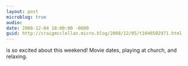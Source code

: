 ```yaml
---
layout: post
microblog: true
audio: 
date: 2008-12-04 18:00:00 -0600
guid: http://craigmcclellan.micro.blog/2008/12/05/t1040502971.html
---
```

is so excited about this weekend! Movie dates, playing at church, and relaxing.
